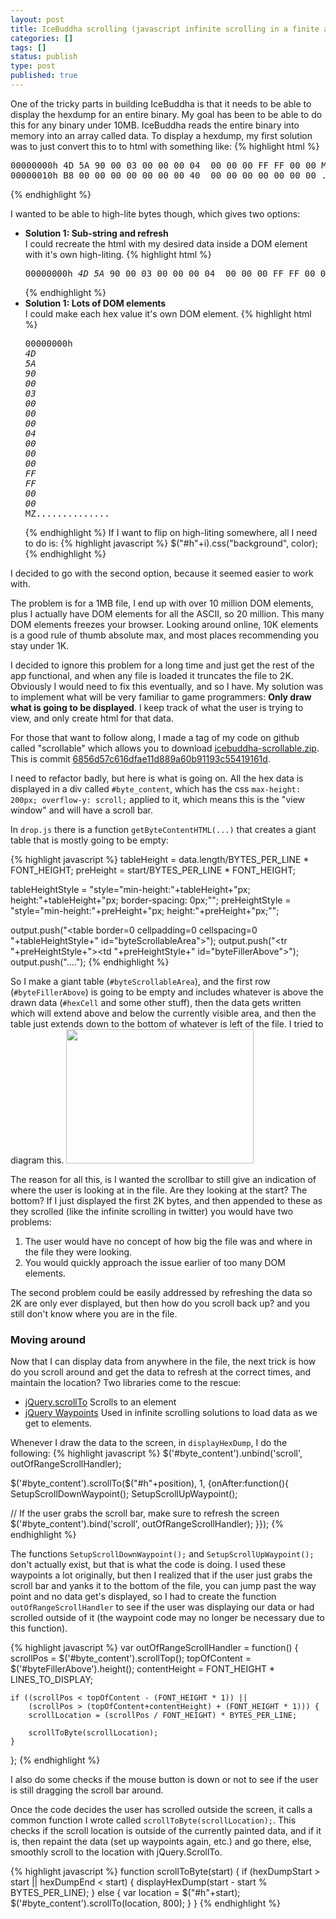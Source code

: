 ```yaml
---
layout: post
title: IceBuddha scrolling (javascript infinite scrolling in a finite area)
categories: []
tags: []
status: publish
type: post
published: true
---
```

One of the tricky parts in building IceBuddha is that it needs to be able to display the hexdump for an entire binary.  My goal has been to be able to do this for any binary under 10MB.  IceBuddha reads the entire binary into memory into an array called data.  To display a hexdump, my first solution was to just convert this to to html with something like:
{% highlight html %}
<pre>
00000000h 4D 5A 90 00 03 00 00 00 04  00 00 00 FF FF 00 00 MZ..............
00000010h B8 00 00 00 00 00 00 00 40  00 00 00 00 00 00 00 ........@.......
</pre>
{% endhighlight %}

I wanted to be able to high-lite bytes though, which gives two options:
<ul>
<li><b>Solution 1: Sub-string and refresh</b><br>I could recreate the html with my desired data inside a DOM element with it's own high-liting.
{% highlight html %}
<pre>
00000000h <i id="highlite">4D 5A</i> 90 00 03 00 00 00 04  00 00 00 FF FF 00 00 MZ..............
</pre>
{% endhighlight %}

<li><b>Solution 1: Lots of DOM elements</b><br>
I could make each hex value it's own DOM element.
{% highlight html %}
<pre>
00000000h 
<i id="h0">4D</i> 
<i id="h1">5A</i> 
<i id="h2">90</i> 
<i id="h3">00</i> 
<i id="h4">03</i> 
<i id="h5">00</i> 
<i id="h6">00</i> 
<i id="h7">00</i> 
<i id="h8">04</i> 
<i id="h9">00</i> 
<i id="h10">00</i> 
<i id="h11">00</i> 
<i id="h12">FF</i> 
<i id="h13">FF</i> 
<i id="h14">00</i> 
<i id="h15">00</i> 
MZ..............
</pre>
{% endhighlight %}
If I want to flip on high-liting somewhere, all I need to do is:
{% highlight javascript %}
$("#h"+i).css("background", color);
{% endhighlight %}
</ul>

I decided to go with the second option, because it seemed easier to work with.  

The problem is for a 1MB file, I end up with over 10 million DOM elements, plus I actually have DOM elements for all the ASCII, so 20 million.  This many DOM elements freezes your browser.  Looking around online, 10K elements is a good rule of thumb absolute max, and most places recommending you stay under 1K.

I decided to ignore this problem for a long time and just get the rest of the app functional, and when any file is loaded it truncates the file to 2K.  Obviously I would need to fix this eventually, and so I have.  My solution was to implement what will be very familiar to game programmers: <b>Only draw what is going to be displayed</b>.  I keep track of what the user is trying to view, and only create html for that data.

For those that want to follow along, I made a tag of my code on github called "scrollable" which allows you to download <a href="https://github.com/0xdabbad00/icebuddha/archive/scrollable.zip">icebuddha-scrollable.zip</a>.  This is commit <a href="https://github.com/0xdabbad00/icebuddha/tree/6856d57c616dfae11d889a60b91193c55419161d">6856d57c616dfae11d889a60b91193c55419161d</a>.

I need to refactor badly, but here is what is going on.  All the hex data is displayed in a div called `#byte_content`, which has the css `max-height: 200px; overflow-y: scroll;` applied to it, which means this is the "view window" and will have a scroll bar.

In `drop.js` there is a function `getByteContentHTML(...)` that creates a giant table that is mostly going to be empty:

{% highlight javascript %}
tableHeight = data.length/BYTES_PER_LINE * FONT_HEIGHT;
preHeight = start/BYTES_PER_LINE * FONT_HEIGHT;

tableHeightStyle = "style=\"min-height:"+tableHeight+"px; height:"+tableHeight+"px; border-spacing: 0px;\"";
preHeightStyle = "style=\"min-height:"+preHeight+"px; height:"+preHeight+"px;\"";

output.push("<table border=0 cellpadding=0 cellspacing=0 "+tableHeightStyle+" id=\"byteScrollableArea\">");
output.push("<tr "+preHeightStyle+"><td "+preHeightStyle+" id=\"byteFillerAbove\"><td><td></tr>");
output.push("<tr>....");
{% endhighlight %}

So I make a giant table (`#byteScrollableArea`), and the first row (`#byteFillerAbove`) is going to be empty and includes whatever is above the drawn data (`#hexCell` and some other stuff), then the data gets written which will extend above and below the currently visible area, and then the table just extends down to the bottom of whatever is left of the file.  I tried to diagram this.
<a href="http://0xdabbad00.com/wp-content/uploads/2012/11/scrollable_diagram.png"><img src="http://0xdabbad00.com/wp-content/uploads/2012/11/scrollable_diagram-300x215.png" alt="" title="Scroll area" width="300" height="215" class="alignnone size-medium wp-image-557" /></a>

The reason for all this, is I wanted the scrollbar to still give an indication of where the user is looking at in the file.  Are they looking at the start? The bottom?  If I just displayed the first 2K bytes, and then appended to these as they scrolled (like the infinite scrolling in twitter) you would have two problems:
<ol>
<li>The user would have no concept of how big the file was and where in the file they were looking.
<li>You would quickly approach the issue earlier of too many DOM elements.
</ol>

The second problem could be easily addressed by refreshing the data so 2K are only ever displayed, but then how do you scroll back up? and you still don't know where you are in the file.

<h3>Moving around</h3>
Now that I can display data from anywhere in the file, the next trick is how do you scroll around and get the data to refresh at the correct times, and maintain the location?  Two libraries come to the rescue:
<ul>
<li><a href="http://flesler.blogspot.no/2007/10/jqueryscrollto.html">jQuery.scrollTo</a> Scrolls to an element
<li><a href="http://imakewebthings.com/jquery-waypoints/">jQuery Waypoints</a> Used in infinite scrolling solutions to load data as we get to elements.
</ul>

Whenever I draw the data to the screen, in `displayHexDump`, I do the following:
{% highlight javascript %}
$('#byte_content').unbind('scroll', outOfRangeScrollHandler);

$('#byte_content').scrollTo($("#h"+position), 1, {onAfter:function(){
  SetupScrollDownWaypoint();
  SetupScrollUpWaypoint();

  // If the user grabs the scroll bar, make sure to refresh the screen
  $('#byte_content').bind('scroll', outOfRangeScrollHandler);
}});
{% endhighlight %}

The functions `SetupScrollDownWaypoint();` and `SetupScrollUpWaypoint();` don't actually exist, but that is what the code is doing.  I used these waypoints a lot originally, but then I realized that if the user just grabs the scroll bar and yanks it to the bottom of the file, you can jump past the way point and no data get's displayed, so I had to create the function `outOfRangeScrollHandler` to see if the user was displaying our data or had scrolled outside of it (the waypoint code may no longer be necessary due to this function).

{% highlight javascript %}
var outOfRangeScrollHandler = function() {
	scrollPos = $('#byte_content').scrollTop();
	topOfContent = $('#byteFillerAbove').height();
	contentHeight = FONT_HEIGHT * LINES_TO_DISPLAY;

	if ((scrollPos < topOfContent - (FONT_HEIGHT * 1)) || 
		(scrollPos > (topOfContent+contentHeight) + (FONT_HEIGHT * 1))) {
		scrollLocation = (scrollPos / FONT_HEIGHT) * BYTES_PER_LINE;

		scrollToByte(scrollLocation);
	}
};
{% endhighlight %}

I also do some checks if the mouse button is down or not to see if the user is still dragging the scroll bar around.

Once the code decides the user has scrolled outside the screen, it calls a common function I wrote called `scrollToByte(scrollLocation);`.  This checks if the scroll location is outside of the currently painted data, and if it is, then repaint the data (set up waypoints again, etc.) and go there, else, smoothly scroll to the location with jQuery.ScrollTo.

{% highlight javascript %}
function scrollToByte(start) {
	if (hexDumpStart > start || hexDumpEnd < start) {
		displayHexDump(start - start % BYTES_PER_LINE);
	} else {
		var location = $("#h"+start);
		$('#byte_content').scrollTo(location, 800);
	}
}
{% endhighlight %} 
